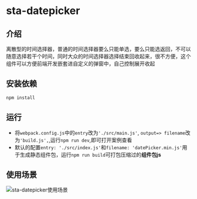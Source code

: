 # sta-datepicker

## 介绍
离散型的时间选择器，普通的时间选择器要么只能单选，要么只能选返回，不可以随意选择若干个时间，同时大众的时间选择器选择结束回收起来，很不方便，这个组件可以方便前端开发嵌套进自定义的弹窗中，自己控制展开收起

## 安装依赖

```js
npm install
```

## 运行
* 将`webpack.config.js`中的`entry`改为`'./src/main.js'`, `output=> filename`改为`'build.js',`,运行`npm run dev`,即可打开案例查看
* 默认的配置`entry: './src/index.js'`和`filename: 'datePicker.min.js'`用于生成静态组件包，运行`npm run build`可打包压缩过的**组件包js**

## 使用场景

![sta-datepicker使用场景](https://p3-juejin.byteimg.com/tos-cn-i-k3u1fbpfcp/b6a8627ac6324ccabb859b92d0f39da4~tplv-k3u1fbpfcp-zoom-in-crop-mark:1512:0:0:0.awebp?)